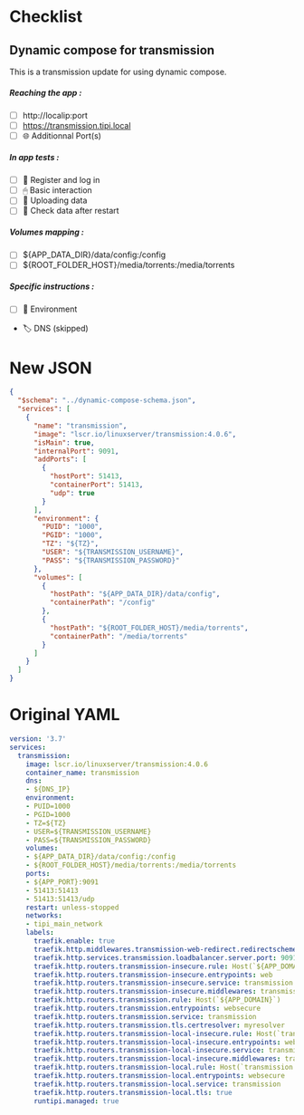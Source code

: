 # Checklist
## Dynamic compose for transmission
This is a transmission update for using dynamic compose.
##### Reaching the app :
- [ ] http://localip:port
- [ ] https://transmission.tipi.local
- [ ] 🌐 Additionnal Port(s)
##### In app tests :
- [ ] 📝 Register and log in
- [ ] 🖱 Basic interaction
- [ ] 🌆 Uploading data
- [ ] 🔄 Check data after restart
##### Volumes mapping :
- [ ] ${APP_DATA_DIR}/data/config:/config
- [ ] ${ROOT_FOLDER_HOST}/media/torrents:/media/torrents
##### Specific instructions :
- [ ] 🌳 Environment
- 🏷 DNS (skipped)

# New JSON
```json
{
  "$schema": "../dynamic-compose-schema.json",
  "services": [
    {
      "name": "transmission",
      "image": "lscr.io/linuxserver/transmission:4.0.6",
      "isMain": true,
      "internalPort": 9091,
      "addPorts": [
        {
          "hostPort": 51413,
          "containerPort": 51413,
          "udp": true
        }
      ],
      "environment": {
        "PUID": "1000",
        "PGID": "1000",
        "TZ": "${TZ}",
        "USER": "${TRANSMISSION_USERNAME}",
        "PASS": "${TRANSMISSION_PASSWORD}"
      },
      "volumes": [
        {
          "hostPath": "${APP_DATA_DIR}/data/config",
          "containerPath": "/config"
        },
        {
          "hostPath": "${ROOT_FOLDER_HOST}/media/torrents",
          "containerPath": "/media/torrents"
        }
      ]
    }
  ]
} 
```
# Original YAML
```yaml
version: '3.7'
services:
  transmission:
    image: lscr.io/linuxserver/transmission:4.0.6
    container_name: transmission
    dns:
    - ${DNS_IP}
    environment:
    - PUID=1000
    - PGID=1000
    - TZ=${TZ}
    - USER=${TRANSMISSION_USERNAME}
    - PASS=${TRANSMISSION_PASSWORD}
    volumes:
    - ${APP_DATA_DIR}/data/config:/config
    - ${ROOT_FOLDER_HOST}/media/torrents:/media/torrents
    ports:
    - ${APP_PORT}:9091
    - 51413:51413
    - 51413:51413/udp
    restart: unless-stopped
    networks:
    - tipi_main_network
    labels:
      traefik.enable: true
      traefik.http.middlewares.transmission-web-redirect.redirectscheme.scheme: https
      traefik.http.services.transmission.loadbalancer.server.port: 9091
      traefik.http.routers.transmission-insecure.rule: Host(`${APP_DOMAIN}`)
      traefik.http.routers.transmission-insecure.entrypoints: web
      traefik.http.routers.transmission-insecure.service: transmission
      traefik.http.routers.transmission-insecure.middlewares: transmission-web-redirect
      traefik.http.routers.transmission.rule: Host(`${APP_DOMAIN}`)
      traefik.http.routers.transmission.entrypoints: websecure
      traefik.http.routers.transmission.service: transmission
      traefik.http.routers.transmission.tls.certresolver: myresolver
      traefik.http.routers.transmission-local-insecure.rule: Host(`transmission.${LOCAL_DOMAIN}`)
      traefik.http.routers.transmission-local-insecure.entrypoints: web
      traefik.http.routers.transmission-local-insecure.service: transmission
      traefik.http.routers.transmission-local-insecure.middlewares: transmission-web-redirect
      traefik.http.routers.transmission-local.rule: Host(`transmission.${LOCAL_DOMAIN}`)
      traefik.http.routers.transmission-local.entrypoints: websecure
      traefik.http.routers.transmission-local.service: transmission
      traefik.http.routers.transmission-local.tls: true
      runtipi.managed: true
 
```
